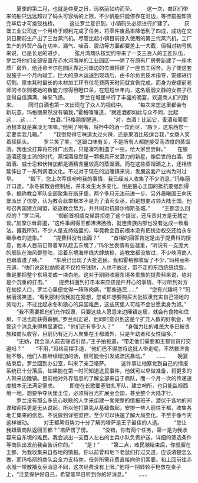 　　夏季的第二月，也就是仲夏之日，玛格丽如约而至。
　　这一次，商团们带来的船只远远超过了码头可容纳的上限，不少帆船只能停靠在河边，等待前船卸货完毕后才可接驳栈桥。
　　这让罗兰意识到，小镇码头必须进行扩建了。
　　灰堡工业公司这一个月终于顺利完成了任务，将零件废品率降低到了四成，成功在交货日期前生产出了三台蒸汽机。尽管比起小镇目前投入使用的第三代蒸汽机，工厂生产的外贸产品在功率、漏气、噪音、震动等方面都要差上一大截，但相对初号机来说，已是长足的进步。
　　弦月湾商队按契约带来了一支三百人的工匠队伍，罗兰将他们全部安置在赤水河南岸的工业园区——除了在原有厂房旁新建了一座木质厂房外，他还命卡尔在园区靠近河岸边的位置搭建了一座员工宿舍。为了使这套设施于一个月内竣工，巨大的原木运送到现场后，由卡尔负责技术指导，安娜进行切割。原本耗时最长的木材加工环节仅花费两天时间就宣告完成，而身为安娜前老师的卡尔则被她的新能力惊得目瞪口呆，在短短半年内，这名瘦弱文静的女孩子已变得自信满满、神采飞扬。
　　罗兰在城堡举行了丰盛的晚宴，欢迎商人们的到来。
　　同时白酒也第一次出现在了众人的视线中。
　　“每次来您这里都会有新玩意，玛格丽果然没有骗我，”霍格嚷嚷道，“就连酒都如此与众不同，比起这……这……”
　　“白酒，”玛格丽提醒道。
　　“对，白酒！比起它，麦酒和葡萄酒根本就是寡淡无味嘛，”他咧了咧嘴，将杯中的酒一饮而尽，“殿下，这东西您一定要卖我几箱。”
　　“我倒觉得它味道太过火辣，还是果酒比较适合我，”女商人笑着摇摇头。
　　罗兰笑了笑，“这跟口味有关，不是所有人都能接受高浓度的蒸馏酒。我也没打算将它推广出去，只是凑巧制造了一些，给大家尝尝鲜。”
　　在酿造酒还是主流的时代，蒸馏酒显然是一颗极具开发潜力的新星，像后世的白酒、朗姆酒、威士忌和伏特加都是酒精含量较高的蒸馏酒，而在这些蒸馏酒之上，还相应延伸出了一系列调酒文化。不过对于现在的边陲镇来说，发展这套产业尚为时过早。
　　“殿下，您上次写信吩咐我的事情，我已经派人收集了不少消息，”玛格丽开口道，“永冬被教会控制后，并未发生太多变化，倒是狼心王国的抵抗要强烈得多，据称教会军队全部聚集在断牙堡，两个多月无法前进一步。另外晨曦国王向灰堡派出了信使，认为教会此举根本不是为了消灭女巫，而是想要占领大陆王国。他号召两国建立同盟，驱逐教会势力，并共同对抗赫尔梅斯圣城。”
　　“王都怎么回应的？”罗兰问。
　　“御前首相威克侯爵拒绝了这个提议，还斥责对方是无稽之谈。”加摩尔耸肩道，“这件事闹得王都沸沸扬扬，就连贵族内部也没有达成一致看法。据我所知，不少人是支持结盟的，毕竟教会目前根本没有把统治权交还给永冬继承者的迹象。”
　　“提费科没有出面？”
　　“首相的回答肯定是出于提费科的授意，他本人目前已带着军队赶去东境了，”玛尔兰表情有些凝重，“听说有一支庞大的舰队在海风郡登陆，沿着东境海岸线大肆劫掠，连教堂都没放过，不少峡湾商人也跟着遭了殃。”
　　“东境已出现了大批逃民，我和霍格都收留了不少，”玛格丽补充道，“他们说这批劫掠者不仅抢夺钱财，人也不放过，带不走的东西统统烧毁，像是要把整个东境变成一块白地。这对于刚刚收服东境各贵族的提费科来说，绝对是个沉重的打击。”
　　提费科遭到打击本来应该是件开心的事情，不过听到对方在劫掠人口，罗兰心里便觉得一阵阵肉痛，“那些逃民……”
　　“您有兴趣吗？”玛格丽浅笑道，“看到那封信我就在猜想，您或许想要购买大批奴隶充实自己领地的劳动力。不过比起永冬和狼心的异国难民，这些灰堡人可能不会甘愿卖身为奴。”
　　“我不需要把他们充作奴隶，只要这些人愿意来边陲镇定居，就会有食物和住房，干活也能获得薪酬。”罗兰纠正说，他同时意识到这是个扩充人数的好机会，尽管这个消息来得稍显滞后，“他们还有多少人？”
　　“身强力壮的难民大多已被贵族和商队收容，目前仍有近万人聚集在王都城外，只是年幼者和女性偏多。”
　　“无妨，我会派人前去筛选引路，”王子拍板道，“带走他们需要和王都官员打交道吗？”
　　“不用，”玛格丽摆手道，“他们巴不得您将这批人带走呢，不然救济食物不够，他们人数继续增加的话，很可能会引发成流民暴动。”
　　……
　　晚宴结束后，罗兰回到办公室，叫来了亲卫塔萨。
　　这件事让他察觉到自己的情报系统已十分落后，如果能在第一时间知道逃民事件，他就可以早做准备，将更多的人带来边陲镇。目前他对外界信息的了解全部来自于商队，而一个月一次的传递速度根本无法满足需求。
　　即使在长歌要塞驻扎军队，建立哨所，也只能监视西境一地。想要争夺灰堡王位，必须将目光扩展至全国，甚至整个大陆才行。
　　罗兰没有那么多忠心耿耿的人手来组建一套完整的情报班子，潜伏于各地的间谍和密探更是无从说起。所以他打算先从基础做起，安排一些人前往王都，收集各地汇集来的信息。不说做到详细监控，至少可以快速了解大局变化，不至于像今天这样被动。
　　对王都黑街势力十分了解的塔萨是王子最佳的人选。
　　“您让我跟着商队返回王都？”塔萨愣了愣。
　　“没错，你有两个任务，第一是为我收容来自东境的难民。我会派出一支百人左右的士兵小队负责护送，详细的筛选条件等商队出发前我会告诉你的。”
　　“是！”
　　“第二点，难民潮结束后，你就留在王都，为我收集来自各地的情报。你以前曾和地下老鼠们打过交道，应该清楚怎么做，而玛格丽的商队会全力支持你，任务所需花费直接向他们索要。和上回前往赤水城一带散播女巫消息不同，这次经费没有上限。”他将一把转轮手枪放在桌子上，“注意保护好自己，希望能早日听到你的好消息。”
　　……